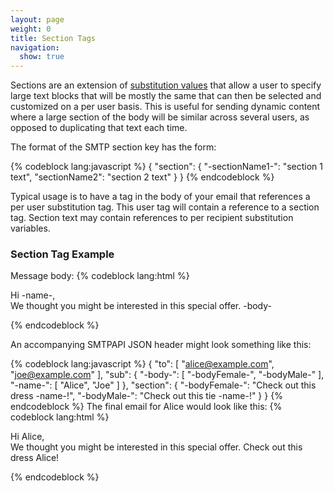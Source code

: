 ```yaml
---
layout: page
weight: 0
title: Section Tags
navigation:
  show: true
---
```


Sections are an extension of [substitution values]({{root_url}}/API_Reference/SMTP_API/substitution_tags.html) that allow a user to specify large text blocks that will be mostly the same that can then be selected and customized on a per user basis. This is useful for sending dynamic content where a large section of the body will be similar across several users, as opposed to duplicating that text each time.

The format of the SMTP section key has the form:

{% codeblock lang:javascript %}
{
  "section": {
    "-sectionName1-": "section 1 text",
    "sectionName2": "section 2 text"
  }
}
{% endcodeblock %}

Typical usage is to have a tag in the body of your email that references a per user substitution tag. This user tag will contain a reference to a section tag. Section text may contain references to per recipient substitution variables.

### Section Tag Example

Message body: {% codeblock lang:html %}

Hi -name-,  
 We thought you might be interested in this special offer. -body-

{% endcodeblock %}

An accompanying SMTPAPI JSON header might look something like this:

{% codeblock lang:javascript %}
{
  "to": [
    "alice@example.com",
    "joe@example.com"
  ],
  "sub": {
    "-body-": [
      "-bodyFemale-",
      "-bodyMale-"
    ],
    "-name-": [
      "Alice",
      "Joe"
    ]
  },
  "section": {
    "-bodyFemale-": "Check out this dress -name-!",
    "-bodyMale-": "Check out this tie -name-!"
  }
}
{% endcodeblock %} The final email for Alice would look like this: {% codeblock lang:html %}

Hi Alice,  
 We thought you might be interested in this special offer. Check out this dress Alice!

{% endcodeblock %}
